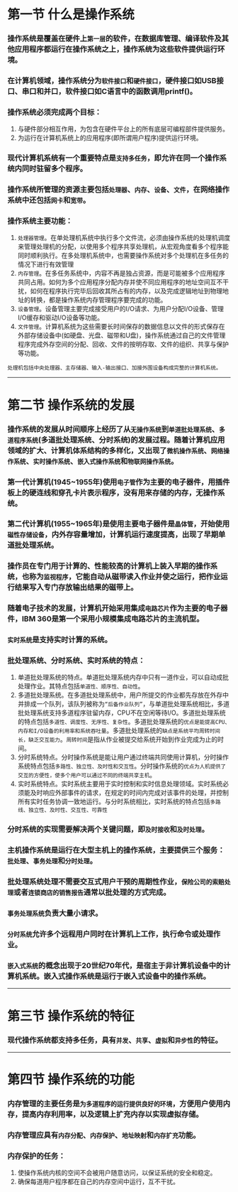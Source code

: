 # 第一节 什么是操作系统
### 操作系统是覆盖在硬件上`第一层`的软件，在数据库管理、编译软件及其他应用程序都运行在操作系统之上，操作系统为这些软件提供运行环境。

### 在计算机领域，操作系统分为`软件接口`和`硬件接口`，硬件接口如USB接口、串口和并口，软件接口如C语言中的函数调用printf()。

### 操作系统必须完成两个目标：
1. 与硬件部分相互作用，为包含在硬件平台上的所有底层可编程部件提供服务。
2. 为运行在计算机系统上的应用程序(即所谓用户程序)提供运行环境。

### 现代计算机系统有一个重要特点是`支持多任务`，即允许在同一个操作系统内同时驻留多个程序。

### 操作系统所管理的资源主要包括`处理器`、`内存`、`设备`、`文件`，在网络操作系统中还包括`网卡`和`宽带`。

### 操作系统主要功能：
1. `处理器管理`。在单处理机系统中执行多个文件流，必须由操作系统的处理机调度来管理处理机的分配，以使用多个程序共享处理机，从宏观角度看多个程序能同时顺利执行。在多处理机系统中，也需要操作系统对多个处理机在多任务的情况下进行有效管理
2. `内存管理`。在多任务系统中，内容不再是独占资源，而是可能被多个应用程序共同占用。如何为多个应用程序分配内存并使不同应用程序的地址空间互不干扰，如何在程序执行完毕后回收其所占有的内存，以及完成逻辑地址到物理地址的转换，都是操作系统内存管理程序要完成的功能。
3. `设备管理`。设备管理主要完成接受用户的I/O请求、为用户分配I/O设备、管理I/O缓存和驱动I/O设备等功能。
4. `文件管理`。计算机系统为这些需要长时间保存的数据信息以文件的形式保存在外部存储设备中(如硬盘、光盘、磁带和U盘)，操作系统通过自己的文件管理程序完成外存空间的分配、回收、文件的按明存取、文件的组织、共享与保护等功能。

```base
处理机包括中央处理器、主存储器、输入-输出接口、加接外围设备构成完整的计算机系统。
```

---

# 第二节 操作系统的发展
### 操作系统的发展从时间顺序上经历了从`无操作系统`到`单道批处理系统`、`多道程序系统`(多道批处理系统、分时系统)的发展过程。随着计算机应用领域的扩大、计算机体系结构的多样化，又出现了`微机操作系统`、`网络操作系统`、`实时操作系统`、`嵌入式操作系统`和`物联网操作系统`。

### 第一代计算机(1945~1955年)使用`电子管`作为主要的电子器件，用插件板上的硬连线和穿孔卡片表示程序，没有用来存储的内存，无操作系统。

### 第二代计算机(1955~1965年)是使用主要电子器件是`晶体管`，开始使用`磁性存储设备`，内外存容量增加，计算机运行速度提高，出现了早期单道批处理系统。

### 操作员在专门用于计算的、性能较高的计算机上装入早期的操作系统，也称为`监视程序`，它能自动从磁带读入作业并使之运行，把作业运行结果写入专门存放输出结果的磁带上。

### 随着电子技术的发展，计算机开始采用集成`电路芯片`作为主要的电子器件，IBM 360是第一个采用小规模集成电路芯片的主流机型。

### `实时系统`是支持实时计算的系统。

### 批处理系统、分时系统、实时系统的特点：
1. 单道批处理系统的特点。单道批处理系统内存中只有一道作业，可以自动成批处理作业。其特点包括`单道性、顺序性、自动性`。
2. 多道批处理系统。在多道批处理系统中，用户所提交的作业都先存放在外存中并排成一个队列，该队列被称为`“后备作业队列”`，与单道批处理系统相比，多道批处理系统支持多道程序驻留内存，CPU不在空闲等待I/O。多道批处理系统的特点包括`多道性、调度性、无序性、复杂性`。多道批处理系统的`优点是能提高CPU、内存和I/O设备的利用率和系统吞吐量`。多道批处理系统的`缺点是系统平均周转时间长，缺乏交互能力`。`周转时间`是指从作业被提交给系统开始到作业完成为止的时间。
3. 分时系统特点。分时操作系统是能让用户通过终端共同使用计算机，分时操作系统特点包括`多路性、独立性、及时性和交互性`。分时操作系统的`优点为人机提供了交互的方便性，使多个用户可以通过不同的终端共享主机`。
4. 实时系统特点。实时系统主要用于实时控制和实时信息处理领域。实时系统必须能及时响应外部事件的请求，在规定的时间内完成对该事件的处理，并控制所有实时任务协调一致地运行。与分时系统相比，实时系统的特点包括`多路线、独立性、及时性、交互性、可靠性`

### 分时系统的实现需要解决两个关键问题，即`及时接收`和`及时处理`。

### 主机操作系统是运行在大型主机上的操作系统，主要提供三个服务：`批处理`、`事务处理`和`分时处理`。

### 批处理系统处理不需要交互式用户干预的周期性作业，`保险公司的索赔处理`或者`连锁商店的销售报告`通常以批处理的方式完成。

### `事务处理系统`负责大量小请求。

### `分时系统`允许多个远程用户同时在计算机上工作，执行命令或处理作业。

### `嵌入式系统`的概念出现于20世纪70年代，是宿主于非计算机设备中的计算机系统。嵌入式操作系统是运行于嵌入式设备中的操作系统。

---

# 第三节 操作系统的特征
### 现代操作系统都支持多任务，具有`并发`、`共享`、`虚拟`和`异步性`的特征。

---

# 第四节 操作系统的功能
### 内存管理的主要任务是`为多道程序的运行提供良好的环境`，方便用户使用内存，提高内存利用率，以及逻辑上扩充内存以实现虚拟存储。

### 内存管理应具有`内存分配`、`内存保护`、`地址映射`和`内存扩充`功能。

### 内存保护的任务：
1. 使操作系统内核的空间不会被用户随意访问，以保证系统的安全和稳定。
2. 确保每道用户程序都在自己的内存空间中运行，互不干扰。